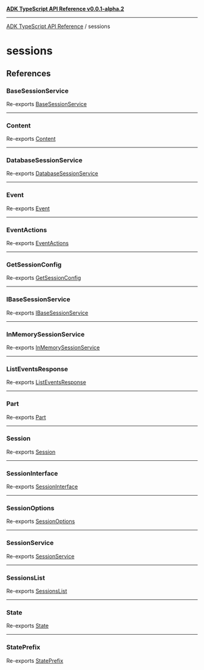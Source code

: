 [**ADK TypeScript API Reference v0.0.1-alpha.2**](../README.md)

***

[ADK TypeScript API Reference](../modules.md) / sessions

# sessions

## References

### BaseSessionService

Re-exports [BaseSessionService](BaseSessionService/classes/BaseSessionService.md)

***

### Content

Re-exports [Content](types/interfaces/Content.md)

***

### DatabaseSessionService

Re-exports [DatabaseSessionService](DatabaseSessionService/classes/DatabaseSessionService.md)

***

### Event

Re-exports [Event](types/interfaces/Event.md)

***

### EventActions

Re-exports [EventActions](types/interfaces/EventActions.md)

***

### GetSessionConfig

Re-exports [GetSessionConfig](BaseSessionService/interfaces/GetSessionConfig.md)

***

### IBaseSessionService

Re-exports [IBaseSessionService](BaseSessionService/interfaces/IBaseSessionService.md)

***

### InMemorySessionService

Re-exports [InMemorySessionService](InMemorySessionService/classes/InMemorySessionService.md)

***

### ListEventsResponse

Re-exports [ListEventsResponse](BaseSessionService/interfaces/ListEventsResponse.md)

***

### Part

Re-exports [Part](types/interfaces/Part.md)

***

### Session

Re-exports [Session](Session/classes/Session.md)

***

### SessionInterface

Re-exports [SessionInterface](types/interfaces/SessionInterface.md)

***

### SessionOptions

Re-exports [SessionOptions](Session/interfaces/SessionOptions.md)

***

### SessionService

Re-exports [SessionService](types/interfaces/SessionService.md)

***

### SessionsList

Re-exports [SessionsList](types/interfaces/SessionsList.md)

***

### State

Re-exports [State](State/classes/State.md)

***

### StatePrefix

Re-exports [StatePrefix](State/classes/StatePrefix.md)
